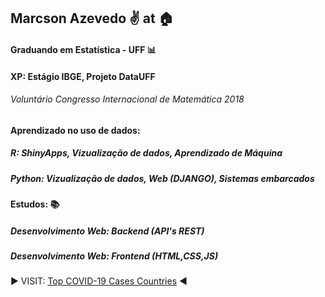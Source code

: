 ## Marcson Azevedo :v: at :house:

#### Graduando em Estatística - UFF  :bar_chart:
#### XP: Estágio IBGE, Projeto DataUFF 
###### Voluntário Congresso Internacional de Matemática 2018
#### Aprendizado no uso de dados: 
##### R: ShinyApps, Vizualização de dados, Aprendizado de Máquina
##### Python: Vizualização de dados, Web (DJANGO), Sistemas embarcados
#### Estudos: :books:
##### Desenvolvimento Web: Backend (API's REST)
##### Desenvolvimento Web: Frontend (HTML,CSS,JS)
:arrow_forward:  VISIT: [Top COVID-19 Cases Countries](https://marcsonaz.github.io/) :arrow_backward:
<!--
**MarcsonAz/MarcsonAz** is a ✨ _special_ ✨ repository because its `README.md` (this file) appears on your GitHub profile.

Here are some ideas to get you started:

- 🔭 I’m currently working on ...
- 🌱 I’m currently learning ...
- 👯 I’m looking to collaborate on ...
- 🤔 I’m looking for help with ...
- 💬 Ask me about ...
- 📫 How to reach me: ...
- 😄 Pronouns: ...
- ⚡ Fun fact: ...
-->
